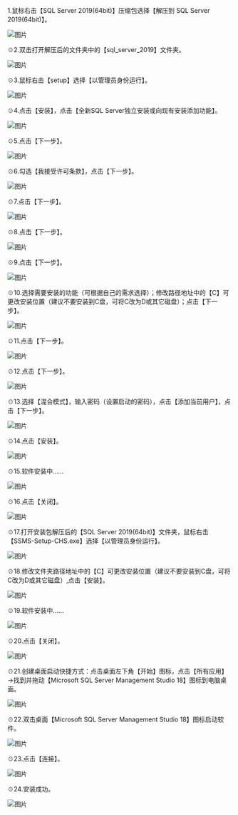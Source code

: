 1.鼠标右击【SQL Server 2019(64bit)】压缩包选择【解压到 SQL Server 2019(64bit)】。

![图片](image/SQL%20server%E5%AE%89%E8%A3%85/640)

☉2.双击打开解压后的文件夹中的【sql_server_2019】文件夹。

![图片](image/SQL%20server%E5%AE%89%E8%A3%85/640-162876776676935)

☉3.鼠标右击【setup】选择【以管理员身份运行】。

![图片](image/SQL%20server%E5%AE%89%E8%A3%85/640-162876776888237)

☉4.点击【安装】，点击【全新SQL Server独立安装或向现有安装添加功能】。

![图片](image/SQL%20server%E5%AE%89%E8%A3%85/640-162876777065739)

☉5.点击【下一步】。

![图片](image/SQL%20server%E5%AE%89%E8%A3%85/640-162876777236841)

☉6.勾选【我接受许可条款】，点击【下一步】。

![图片](image/SQL%20server%E5%AE%89%E8%A3%85/640-162876777383343)

☉7.点击【下一步】。

![图片](image/SQL%20server%E5%AE%89%E8%A3%85/640-162876777556945)

☉8.点击【下一步】。

![图片](image/SQL%20server%E5%AE%89%E8%A3%85/640-162876778144147)

☉9.点击【下一步】。

![图片](image/SQL%20server%E5%AE%89%E8%A3%85/640-162876778352949)

☉10.选择需要安装的功能（可根据自己的需求选择）；修改路径地址中的【C】可更改安装位置（建议不要安装到C盘，可将C改为D或其它磁盘）；点击【下一步】。

![图片](image/SQL%20server%E5%AE%89%E8%A3%85/640-162876778579351)

☉11.点击【下一步】。

![图片](image/SQL%20server%E5%AE%89%E8%A3%85/640-162876778740153)

☉12.点击【下一步】。

![图片](image/SQL%20server%E5%AE%89%E8%A3%85/640-162876778898655)

☉13.选择【混合模式】，输入密码（设置启动的密码），点击【添加当前用户】，点击【下一步】。

![图片](image/SQL%20server%E5%AE%89%E8%A3%85/640-162876779262457)

☉14.点击【安装】。

![图片](image/SQL%20server%E5%AE%89%E8%A3%85/640-162876779403359)

☉15.软件安装中……

![图片](image/SQL%20server%E5%AE%89%E8%A3%85/640-162876779580961)

☉16.点击【关闭】。

![图片](image/SQL%20server%E5%AE%89%E8%A3%85/640-162876779744163)

☉17.打开安装包解压后的【SQL Server 2019(64bit)】文件夹，鼠标右击【SSMS-Setup-CHS.exe】选择【以管理员身份运行】。

![图片](image/SQL%20server%E5%AE%89%E8%A3%85/640-162876779896165)

☉18.修改文件夹路径地址中的【C】可更改安装位置（建议不要安装到C盘，可将C改为D或其它磁盘）,点击【安装】。

![图片](image/SQL%20server%E5%AE%89%E8%A3%85/640-162876780042467)

☉19.软件安装中……

![图片](image/SQL%20server%E5%AE%89%E8%A3%85/640-162876780201069)

☉20.点击【关闭】。

![图片](image/SQL%20server%E5%AE%89%E8%A3%85/640-162876780368971)

☉21.创建桌面启动快捷方式：点击桌面左下角【开始】图标，点击【所有应用】→找到并拖动【Microsoft SQL Server Management Studio 18】图标到电脑桌面。

![图片](image/SQL%20server%E5%AE%89%E8%A3%85/640-162876780517873)

☉22.双击桌面【Microsoft SQL Server Management Studio 18】图标启动软件。

![图片](image/SQL%20server%E5%AE%89%E8%A3%85/640-162876780664875)

☉23.点击【连接】。

![图片](image/SQL%20server%E5%AE%89%E8%A3%85/640-162876780854477)

☉24.安装成功。

![图片](image/SQL%20server%E5%AE%89%E8%A3%85/640-162876780993679)